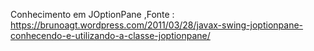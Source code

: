Conhecimento em JOptionPane ,Fonte : https://brunoagt.wordpress.com/2011/03/28/javax-swing-joptionpane-conhecendo-e-utilizando-a-classe-joptionpane/
